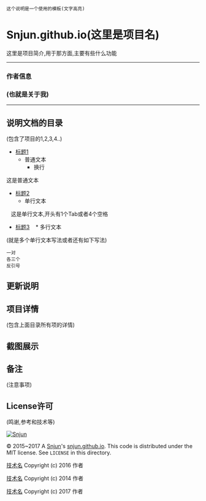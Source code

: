`这个说明是一个使用的模板(文字高亮)`

Snjun.github.io(这里是项目名)
=========
这里是项目简介,用于那方面,主要有些什么功能

*******
### 作者信息<br>
### (也就是关于我)
*******

## 说明文档的目录
(包含了项目的1,2,3,4..)
* [标题1](#锚点1)
    * 普通文本
        *  换行
        
这是普通文本

* [标题2](#锚点2)
    * 单行文本
    
    这是单行文本,开头有1个Tab或者4个空格
    
* [标题3](#锚点3)
    * 多行文本
    
(就是多个单行文本写法或者还有如下写法)
```
一对
各三个
反引号
```

## 更新说明

## 项目详情
(包含上面目录所有项的详情)

## 截图展示

## 备注
(注意事项)

## License许可
(鸣谢,参考和技术等)

[![Snjun](https://img.shields.io/travis/rust-lang/rust.svg)](http://snjun.me/)

© 2015~2017 A [Snjun](http://snjun.me/)'s [snjun.github.io](https://github.com/snjun/snjun.github.io/).  This code is distributed under the MIT license. See `LICENSE` in this directory.

[技术名](https://github.com/) Copyright (c) 2016 作者

[技术名](https://github.com/) Copyright (c) 2014 作者

[技术名](https://github.com/) Copyright (c) 2017 作者
